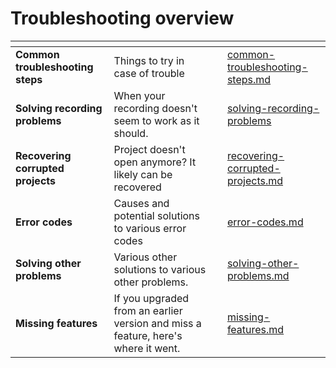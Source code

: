 # Troubleshooting overview

<table data-view="cards"><thead><tr><th></th><th></th><th></th><th data-hidden data-card-target data-type="content-ref"></th></tr></thead><tbody><tr><td><strong>Common troubleshooting steps</strong></td><td>Things to try in case of trouble</td><td></td><td><a href="common-troubleshooting-steps.md">common-troubleshooting-steps.md</a></td></tr><tr><td><strong>Solving recording problems</strong></td><td>When your recording doesn't seem to work as it should.</td><td></td><td><a href="solving-recording-problems/">solving-recording-problems</a></td></tr><tr><td><strong>Recovering corrupted projects</strong></td><td>Project doesn't open anymore? It likely can be recovered</td><td></td><td><a href="recovering-corrupted-projects.md">recovering-corrupted-projects.md</a></td></tr><tr><td><strong>Error codes</strong></td><td>Causes and potential solutions to various error codes</td><td></td><td><a href="error-codes.md">error-codes.md</a></td></tr><tr><td><strong>Solving other problems</strong></td><td>Various other solutions to various other problems.</td><td></td><td><a href="solving-other-problems.md">solving-other-problems.md</a></td></tr><tr><td><strong>Missing features</strong></td><td>If you upgraded from an earlier version and miss a feature, here's where it went.</td><td></td><td><a href="missing-features.md">missing-features.md</a></td></tr></tbody></table>
